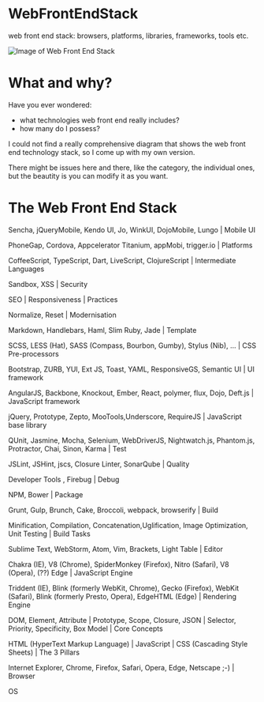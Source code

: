# WebFrontEndStack
web front end stack: browsers, platforms, libraries, frameworks, tools etc.

![Image of Web Front End Stack](https://raw.githubusercontent.com/unruledboy/WebFrontEndStack/master/v1.1/Web%20Front%20End%20Stack%20v1.1.png)

# What and why?
Have you ever wondered:
* what technologies web front end really includes? 
* how many do I possess?


I could not find a really comprehensive diagram that shows the web front end technology stack, so I come up with my own version.

There might be issues here and there, like the category, the individual ones, but the beautity is you can modify it as you want.


# The Web Front End Stack



Sencha, jQueryMobile, Kendo UI, Jo, WinkUI, DojoMobile, Lungo | Mobile UI

PhoneGap, Cordova, Appcelerator Titanium, appMobi, trigger.io | Platforms

CoffeeScript, TypeScript, Dart, LiveScript, ClojureScript | Intermediate Languages

Sandbox, XSS | Security

SEO | Responsiveness | Practices

Normalize, Reset | Modernisation

Markdown, Handlebars, Haml, Slim Ruby, Jade | Template

SCSS, LESS (Hat), SASS (Compass, Bourbon, Gumby), Stylus (Nib), ... | CSS Pre-processors

Bootstrap, ZURB, YUI, Ext JS, Toast, YAML, ResponsiveGS, Semantic UI | UI framework

AngularJS, Backbone, Knockout, Ember, React, polymer, flux, Dojo, Deft.js | JavaScript framework

jQuery, Prototype, Zepto, MooTools,Underscore, RequireJS | JavaScript base library

QUnit, Jasmine, Mocha, Selenium, WebDriverJS, Nightwatch.js, Phantom.js, Protractor, Chai, Sinon, Karma | Test

JSLint, JSHint, jscs, Closure Linter, SonarQube | Quality

Developer Tools , Firebug | Debug

NPM, Bower  | Package

Grunt, Gulp, Brunch, Cake, Broccoli, webpack, browserify | Build

Minification, Compilation, Concatenation,Uglification, Image Optimization, Unit Testing | Build Tasks

Sublime Text, WebStorm, Atom, Vim, Brackets, Light Table | Editor

Chakra (IE), V8 (Chrome), SpiderMonkey (Firefox), Nitro (Safari),  V8 (Opera), (??) Edge | JavaScript Engine

Triddent (IE), Blink (formerly WebKit, Chrome), Gecko (Firefox), WebKit (Safari),  Blink (formerly Presto, Opera), EdgeHTML (Edge) | Rendering Engine

DOM, Element, Attribute | Prototype, Scope, Closure, JSON | Selector, Priority, Specificity, Box Model | Core Concepts

HTML  (HyperText Markup Language)              |                JavaScript          |           CSS (Cascading Style Sheets) | The 3 Pillars

Internet Explorer, Chrome, Firefox, Safari, Opera, Edge, Netscape ;-)  | Browser

OS

